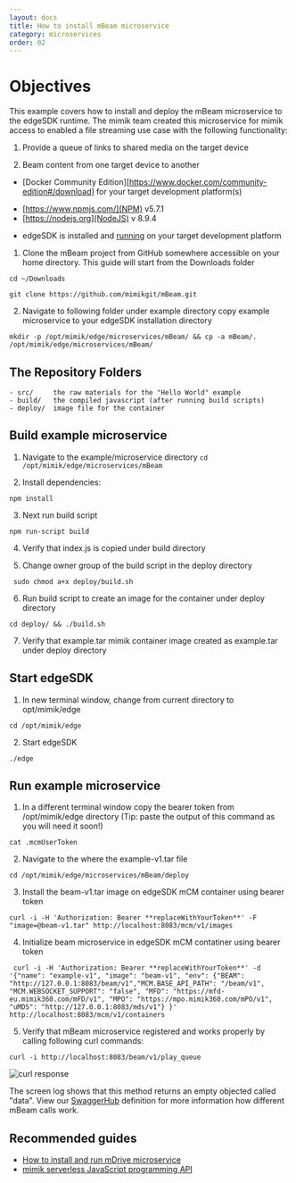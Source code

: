 ```yaml
---
layout: docs
title: How to install mBeam microservice
category: microservices
order: 02
---
```


# Objectives

This example covers how to install and deploy the mBeam microservice to the edgeSDK runtime. The mimik team created this microservice for mimik access to enabled a file streaming use case with the following functionality:

1. Provide a queue of links to shared media on the target device

2. Beam content from one target device to another

* [Docker Community Edition][https://www.docker.com/community-edition#/download] for your target development platform(s)
- [https://www.npmjs.com/](NPM) v5.7.1
- [https://nodejs.org](NodeJS) v 8.9.4
* edgeSDK is installed and [running](https://github.com/mimikgit/edgeSDK/wiki/Installation-Guide) on your target development platform

1. Clone the mBeam project from GitHub somewhere accessible on your home directory. This guide will start from the Downloads folder

```cd ~/Downloads```

```git clone https://github.com/mimikgit/mBeam.git```

2. Navigate to following folder under example directory copy example microservice to your edgeSDK installation directory

```mkdir -p /opt/mimik/edge/microservices/mBeam/ && cp -a mBeam/. /opt/mimik/edge/microservices/mBeam/```

## The Repository Folders

    - src/     the raw materials for the "Hello World" example
    - build/   the compiled javascript (after running build scripts)
    - deploy/  image file for the container

## Build example microservice

1. Navigate to  the example/microservice directory
```cd /opt/mimik/edge/microservices/mBeam```

2. Install dependencies:

```npm install```

3. Next run build script

```npm run-script build```

4. Verify that index.js is copied under build directory

5. Change owner group of the build script in the deploy directory

``` sudo chmod a+x deploy/build.sh```

<!-- would it be necessary or nice to have command capture out put of e.g: ls -la | grep ... -->

6. Run build script to create an image for the container under deploy directory

```cd deploy/ && ./build.sh```

7. Verify that example.tar mimik container image created as example.tar under deploy directory

<!-- would it be necessary or nice to have command capture out put of e.g: ls -la | grep ... -->

## Start edgeSDK

1. In new terminal window, change from current directory to opt/mimik/edge

```cd /opt/mimik/edge```

2. Start edgeSDK

```./edge```

## Run example microservice

1. In a different terminal window copy the bearer token from /opt/mimik/edge directory (Tip: paste the output of this command as you will need it soon!)

```cat .mcmUserToken ```


2.  Navigate to the where the example-v1.tar file

```cd /opt/mimik/edge/microservices/mBeam/deploy```

3. Install the beam-v1.tar image on edgeSDK mCM container using bearer token 

```curl -i -H 'Authorization: Bearer **replaceWithYourToken**' -F "image=@beam-v1.tar" http://localhost:8083/mcm/v1/images```


4. Initialize beam microservice in edgeSDK mCM contatiner using bearer token

``` curl -i -H 'Authorization: Bearer **replaceWithYourToken**' -d '{"name": "example-v1", "image": "beam-v1", "env": {"BEAM": "http://127.0.0.1:8083/beam/v1","MCM.BASE_API_PATH": "/beam/v1", "MCM.WEBSOCKET_SUPPORT": "false", "MFD": "https://mfd-eu.mimik360.com/mFD/v1", "MPO": "https://mpo.mimik360.com/mPO/v1", "uMDS": "http://127.0.0.1:8083/mds/v1"} }' http://localhost:8083/mcm/v1/containers``` 

5. Verify that mBeam microservice registered and works properly by calling following curl commands:

```curl -i http://localhost:8083/beam/v1/play_queue```

![curl response](https://github.com/mimikgit/edgeSDK/blob/master/docs/pictures/mBeam_response_play_queue.png)

The screen log shows that this method returns an empty objected called "data". View our [SwaggerHub](https://app.swaggerhub.com/apis/mimik/mBeam) definition for more information how different mBeam calls work.
<!--  do we need to cover the different methods offered on swaggerhub? -->

## Recommended guides

* [How to install and run mDrive microservice](https://github.com/mimikgit/mDrive)
* [mimik serverless JavaScript programming API](https://github.com/mimikgit/edgeSDK/wiki/How-to-use-mimik-serverless-JavaScript-programming-API)